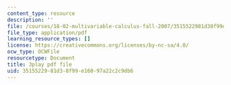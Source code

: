 ```yaml
---
content_type: resource
description: ''
file: /courses/18-02-multivariable-calculus-fall-2007/3515522981d38f99e16097a22c2c9db6_sr7kCpzAuYw.pdf
file_type: application/pdf
learning_resource_types: []
license: https://creativecommons.org/licenses/by-nc-sa/4.0/
ocw_type: OCWFile
resourcetype: Document
title: 3play pdf file
uid: 35155229-81d3-8f99-e160-97a22c2c9db6
---
```

